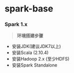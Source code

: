 # spark-base

###  Spark 1.x

>  **环境搭建步骤**

+ 安装JDK(建议JDK7以上)
+ 安装Scala (2.10.4)
+ 安装Hadoop 2.x (至少HDFS)
+ 安装Spark Standalone
